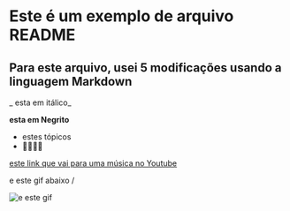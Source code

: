 # Este é um exemplo de arquivo README
## Para este arquivo, usei 5 modificações usando a linguagem Markdown

_ esta em itálico_

**esta em Negrito**

- estes tópicos 
- 🤯🤯🤯🤯

[este link que vai para uma música no Youtube](youtube.com)




 e este gif abaixo \/

![e este gif](https://media1.tenor.com/m/w2Pu6UMOyCkAAAAC/friday-good-morning-friday.gif)

